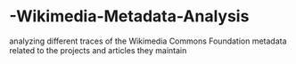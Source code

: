 # -Wikimedia-Metadata-Analysis
analyzing different traces of the Wikimedia  Commons Foundation metadata related to the projects and articles they maintain
